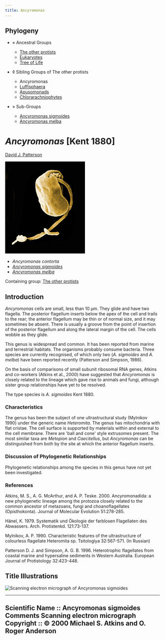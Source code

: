 ```yaml
---
title: Ancyromonas
---
```


## Phylogeny 

-   « Ancestral Groups  
    -   [The other protists](The_other_protists)
    -   [Eukaryotes](Eukaryotes)
    -   [Tree of Life](../../Tree_of_Life.md)

-   ◊ Sibling Groups of  The other protists
    -   Ancyromonas
    -   [Luffisphaera](Luffisphaera.md)
    -   [Apusomonads](Apusomonads.md)
    -   [Chlorarachniophytes](Chlorarachniophytes.md)

-   » Sub-Groups
    -   [Ancyromonas sigmoides](Ancyromonas_sigmoides)
    -   [Ancyromonas melba](Ancyromonas_melba)

# *Ancyromonas* [Kent 1880] 

[David J. Patterson](http://www.tolweb.org/)

![](Ancyromonas/ancyroms.jpg)

-   *Ancyromonas contorta*
-   *[Ancyromonas     sigmoides](Ancyromonas_sigmoides)*
-   *[Ancyromonas     melba](Ancyromonas_melba)*

Containing group: [The other protists](../Protist.md)

## Introduction

*Ancyromonas* cells are small, less than 10 µm. They glide and have two
flagella. The posterior flagellum inserts below the apex of the cell and
trails to the rear; the anterior flagellum may be thin or of normal
size, and it may sometimes be absent. There is usually a groove from the
point of insertion of the posterior flagellum and along the lateral
margin of the cell. The cells wobble as they glide.

This genus is widespread and common. It has been reported from marine
and terrestrial habitats. The organisms probably consume bacteria. Three
species are currently recognised, of which only two (*A. sigmoides* and
*A. melba*) have been reported recently (Patterson and Simpson, 1986).

On the basis of comparisons of small subunit ribosomal RNA genes, Atkins
and co-workers (Atkins et al., 2000) have suggested that *Ancyromonas*
is closely related to the lineage which gave rise to animals and fungi,
although sister group relationships have yet to be resolved.

The type species is *A. sigmoides* Kent 1880.

### Characteristics

The genus has been the subject of one ultrastructural study (Mylnikov
1990) under the generic name *Heteromita*. The genus has mitochondria
with flat cristae. The cell surface is supported by materials within and
external to the cell membrane. There are \'ball and cone\' style
extrusomes present. The most similar taxa are *Metopion* and
*Caecitellus*, but *Ancyromonas* can be distinguished from both by the
site at which the anterior flagellum inserts.

### Discussion of Phylogenetic Relationships

Phylogenetic relationships among the species in this genus have not yet
been investigated.

### References

Atkins, M. S., A. G. McArthur, and A. P. Teske. 2000. Ancyromonadida: a
new phylogenetic lineage among the protozoa closely related to the
common ancestor of metazoans, fungi and choanoflagellates
(Opisthokonta). Journal of Molecular Evolution 51:278-285.

Hänel, K. 1979. Systematik und Ökologie der farblosen Flagellaten des
Abwassers. Arch. Protistenkd. 121:73-137.

Mylnikov, A. P. 1990. Characteristic features of the ultrastructure of
colourless flagellate Heteromita sp. Tsitologiya 32:567-571. (In
Russian)

Patterson D. J. and Simpson, A. G. B. 1996. Heterotrophic flagellates
from coastal marine and hypersaline sediments in Western Australia.
European Journal of Protistology 32:423-448.

## Title Illustrations


![Scanning electron micrograph of Ancyromonas sigmoides](ancyroms.jpg)

  ------------------
  Scientific Name ::  Ancyromonas sigmoides
  Comments          Scanning electron micrograph
  Copyright ::         © 2000 Michael S. Atkins and O. Roger Anderson
  ------------------
